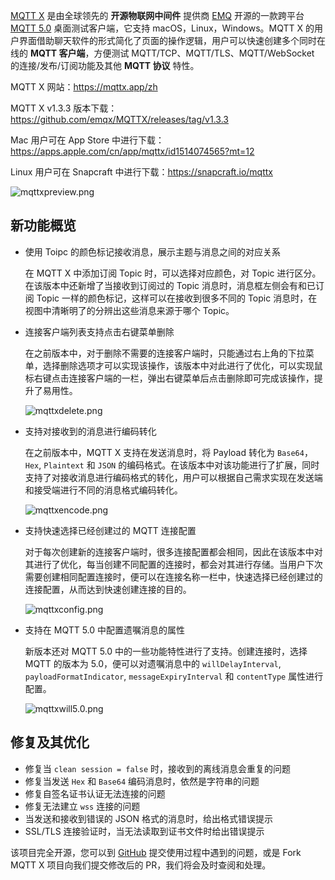 
[MQTT X](https://mqttx.app/zh) 是由全球领先的 **开源物联网中间件** 提供商 [EMQ](https://www.emqx.com/zh) 开源的一款跨平台 [MQTT 5.0](https://www.emqx.com/zh/mqtt/mqtt5) 桌面测试客户端，它支持 macOS，Linux，Windows。MQTT X 的用户界面借助聊天软件的形式简化了页面的操作逻辑，用户可以快速创建多个同时在线的 **MQTT 客户端**，方便测试 MQTT/TCP、MQTT/TLS、MQTT/WebSocket  的连接/发布/订阅功能及其他 **MQTT 协议** 特性。

MQTT X 网站：https://mqttx.app/zh

MQTT X v1.3.3 版本下载：https://github.com/emqx/MQTTX/releases/tag/v1.3.3

Mac 用户可在 App Store 中进行下载：https://apps.apple.com/cn/app/mqttx/id1514074565?mt=12

Linux 用户可在 Snapcraft 中进行下载：https://snapcraft.io/mqttx

![mqttxpreview.png](https://static.emqx.net/images/26e44fe583be1d22b0fca8da42d381e0.png)

## 新功能概览

- 使用 Toipc 的颜色标记接收消息，展示主题与消息之间的对应关系

  在 MQTT X 中添加订阅 Topic 时，可以选择对应颜色，对 Topic 进行区分。在该版本中还新增了当接收到订阅过的 Topic 消息时，消息框左侧会有和已订阅 Topic 一样的颜色标记，这样可以在接收到很多不同的 Topic 消息时，在视图中清晰明了的分辨出这些消息来源于哪个 Topic。

- 连接客户端列表支持点击右键菜单删除

  在之前版本中，对于删除不需要的连接客户端时，只能通过右上角的下拉菜单，选择删除选项才可以实现该操作，该版本中对此进行了优化，可以实现鼠标右键点击连接客户端的一栏，弹出右键菜单后点击删除即可完成该操作，提升了易用性。

   ![mqttxdelete.png](https://static.emqx.net/images/247b4af27bf276c9f6a5ca5ef2ae08b0.png)

- 支持对接收到的消息进行编码转化

  在之前版本中，MQTT X 支持在发送消息时，将 Payload 转化为 `Base64`，`Hex`, `Plaintext` 和 `JSON` 的编码格式。在该版本中对该功能进行了扩展，同时支持了对接收消息进行编码格式的转化，用户可以根据自己需求实现在发送端和接受端进行不同的消息格式编码转化。

  ![mqttxencode.png](https://static.emqx.net/images/e38e5c8b3b088fe309636f89061ec592.png)

- 支持快速选择已经创建过的 MQTT 连接配置

  对于每次创建新的连接客户端时，很多连接配置都会相同，因此在该版本中对其进行了优化，每当创建不同配置的连接时，都会对其进行存储。当用户下次需要创建相同配置连接时，便可以在连接名称一栏中，快速选择已经创建过的连接配置，从而达到快速创建连接的目的。

  ![mqttxconfig.png](https://static.emqx.net/images/cf2a890c9b9ba3ab1af0a04da93d8543.png)

- 支持在 MQTT 5.0 中配置遗嘱消息的属性

  新版本还对 MQTT 5.0 中的一些功能特性进行了支持。创建连接时，选择 MQTT 的版本为 5.0，便可以对遗嘱消息中的 `willDelayInterval`, `payloadFormatIndicator`, `messageExpiryInterval` 和 `contentType` 属性进行配置。

  ![mqttxwill5.0.png](https://static.emqx.net/images/54c5fa17474b0e3a56911dc6260b8607.png)



## 修复及其优化

- 修复当 `clean session = false` 时，接收到的离线消息会重复的问题
- 修复当发送 `Hex` 和 `Base64` 编码消息时，依然是字符串的问题
- 修复自签名证书认证无法连接的问题
- 修复无法建立 `wss` 连接的问题
- 当发送和接收到错误的 JSON 格式的消息时，给出格式错误提示
- SSL/TLS 连接验证时，当无法读取到证书文件时给出错误提示



该项目完全开源，您可以到 [GitHub](https://github.com/emqx/MQTTX/issues?q=is%3Aissue+is%3Aopen+sort%3Aupdated-desc) 提交使用过程中遇到的问题，或是 Fork MQTT X 项目向我们提交修改后的 PR，我们将会及时查阅和处理。